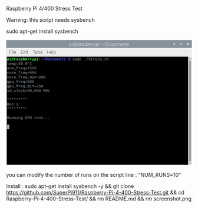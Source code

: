 Raspberry Pi 4/400 Stress Test

Warning: this script needs sysbench

sudo apt-get install sysbench

![Screenshot](screenshot.png)

you can modify the number of runs on the script line : "NUM_RUNS=10"



Install : sudo apt-get install sysbench -y && git clone https://github.com/SuperPi911/Raspberry-Pi-4-400-Stress-Test.git && cd Raspberry-Pi-4-400-Stress-Test/ && rm README.md && rm screenshot.png
